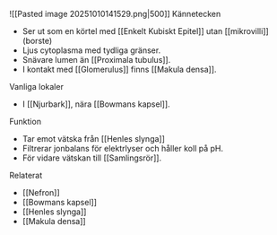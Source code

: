 ![[Pasted image 20251010141529.png|500]]
Kännetecken
- Ser ut som en körtel med [[Enkelt Kubiskt Epitel]] utan [[mikrovilli]] (borste)
- Ljus cytoplasma med tydliga gränser.
- Snävare lumen än [[Proximala tubulus]].
- I kontakt med [[Glomerulus]] finns [[Makula densa]].

Vanliga lokaler
- I [[Njurbark]], nära [[Bowmans kapsel]].

Funktion
- Tar emot vätska från [[Henles slynga]]
- Filtrerar jonbalans för elektrlyser och håller koll på pH.
- För vidare vätskan till [[Samlingsrör]].

Relaterat
- [[Nefron]]
- [[Bowmans kapsel]]
- [[Henles slynga]]
- [[Makula densa]]
